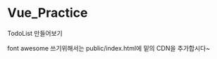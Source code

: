 # Vue_Practice

TodoList 만들어보기

font awesome 쓰기위해서는 public/index.html에 밑의 CDN을 추가합시다~
<link rel="stylesheet" href="https://use.fontawesome.com/releases/v5.2.0/css/all.css" />
